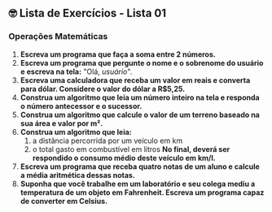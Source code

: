 ## 🤓 Lista de Exercícios - Lista 01

### Operações Matemáticas

1. **Escreva um programa que faça a soma entre 2 números.**
2. **Escreva um programa que pergunte o nome e o sobrenome do usuário e escreva na tela:** "Olá, _usuário_".
3. **Escreva uma calculadora que receba um valor em reais e converta para dólar. Considere o valor do dólar a R$5,25.**
4. **Construa um algoritmo que leia um número inteiro na tela e responda o número antecessor e o sucessor.**
5. **Construa um algoritmo que calcule o valor de um terreno baseado na sua área e valor por m².**
6. **Construa um algoritmo que leia:** 
   1. a distância percorrida por um veículo em km
   2. o total gasto em combustível em litros
   **No final, deverá ser respondido o consumo médio deste veículo em km/l.**
7. **Escreva um programa que receba quatro notas de um aluno e calcule a média aritmética dessas notas.**
8. **Suponha que você trabalhe em um laboratório e seu colega mediu a temperatura de um objeto em Fahrenheit. Escreva um programa capaz de converter em Celsius.**

</br>
